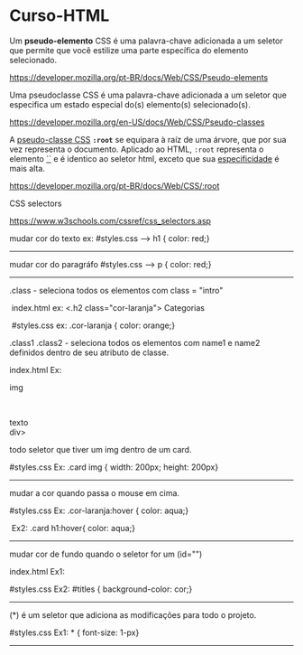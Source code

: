 # Curso-HTML



Um **pseudo-elemento** CSS é uma palavra-chave adicionada a um seletor que permite que você estilize uma parte específica do elemento selecionado.

https://developer.mozilla.org/pt-BR/docs/Web/CSS/Pseudo-elements

Uma pseudoclasse CSS é uma palavra-chave adicionada a um seletor que especifica um estado especial do(s) elemento(s) selecionado(s).

https://developer.mozilla.org/en-US/docs/Web/CSS/Pseudo-classes



A [pseudo-classe CSS](https://developer.mozilla.org/en-US/docs/Web/CSS/Pseudo-classes) **`:root`** se equipara à raíz de uma árvore, que por sua vez representa o documento. Aplicado ao HTML, `:root` representa o elemento [``](https://developer.mozilla.org/pt-BR/docs/Web/HTML/Element/html) e é identico ao seletor html, exceto que sua [especificidade](https://developer.mozilla.org/pt-BR/docs/Web/CSS/Specificity) é mais alta.

https://developer.mozilla.org/pt-BR/docs/Web/CSS/:root

CSS selectors

https://www.w3schools.com/cssref/css_selectors.asp

mudar cor do texto ex: #styles.css --> h1 { color: red;}

------------------------------------------------------------------------------------------------

mudar cor do paragráfo #styles.css --> p { color: red;}

--------------------------------------------------------------------------------------------

.class - seleciona todos os elementos com class = "intro"

​							index.html		ex: <.h2 class="cor-laranja"> Categorias </h2>

​							#styles.css 		ex: .cor-laranja { color: orange;}

.class1 .class2 - seleciona todos os elementos com name1 e name2 definidos dentro de seu atributo de classe.

index.html Ex: <div class="card"> img </div>

​							<div class="card"> texto</div>div>

todo seletor que tiver um img dentro de um card.

#styles.css Ex:  .card img { width: 200px; height: 200px}

------------------------------------------------------------------------------------------------------------------------------

mudar a cor quando passa o mouse em cima.

#styles.css Ex: .cor-laranja:hover { color: aqua;}

​					Ex2: .card h1:hover{ color: aqua;}

-------------------------------------------------------------------------------------------------------------------------

mudar cor de fundo quando o seletor for um (id="")

index.html Ex1: <section id="titles">

#styles.css Ex2: #titles { background-color: cor;}

-------------------------------------------------------------------------------------------------------------------------------------

(*) é um seletor que adiciona as modificações para todo o projeto.

#styles.css Ex1:  * { font-size: 1-px}





----------------------------------------------------------------------------------------------------------------------------------------

